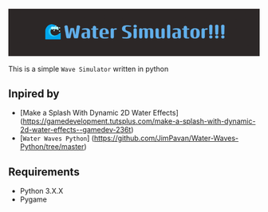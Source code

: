 ![banner](Wave_Simulator.png)

This is a simple `Wave Simulator` written in python

**Inpired by**
---
+ [Make a Splash With Dynamic 2D Water Effects] (https://gamedevelopment.tutsplus.com/make-a-splash-with-dynamic-2d-water-effects--gamedev-236t)
+ [`Water Waves Python`] (https://github.com/JimPavan/Water-Waves-Python/tree/master)


**Requirements**
---
+ Python 3.X.X
+ Pygame
